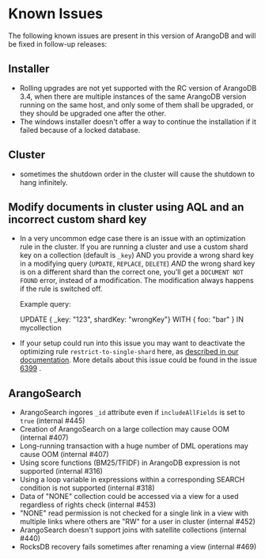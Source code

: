 Known Issues
============

The following known issues are present in this version of ArangoDB and will be fixed
in follow-up releases:

Installer
---------

* Rolling upgrades are not yet supported with the RC version of ArangoDB 3.4, when
  there are multiple instances of the same ArangoDB version running on the same host,
  and only some of them shall be upgraded, or they should be upgraded one after the
  other.
* The windows installer doesn't offer a way to continue the installation if it failed
  because of a locked database.

Cluster
-------

* sometimes the shutdown order in the cluster will cause the shutdown to hang infinitely.

Modify documents in cluster using AQL and an incorrect custom shard key
-----------------------------------------------------------------------

* In a very uncommon edge case there is an issue with an optimization rule in the cluster.
  If you are running a cluster and use a custom shard key on a collection (default is `_key`) AND you provide a wrong shard key in a modifying query (`UPDATE`, `REPLACE`, `DELETE`) *AND* the wrong shard key is on a different shard than the correct one, you’ll get a `DOCUMENT NOT FOUND` error, instead of a modification.
  The modification always happens if the rule is switched off.

  Example query:

    UPDATE { _key: "123", shardKey: "wrongKey"} WITH { foo: "bar" } IN mycollection

* If your setup could run into this issue you may want to deactivate the optimizing rule `restrict-to-single-shard` here, as [described in our documentation](../../AQL/ExecutionAndPerformance/Optimizer.html#turning-specific-optimizer-rules-off). More details about this issue could be found in the issue [6399](https://github.com/arangodb/arangodb/issues/6399) .

ArangoSearch
------------

* ArangoSearch ingores `_id` attribute even if `includeAllFields` is set to `true` (internal #445)
* Creation of ArangoSearch on a large collection may cause OOM (internal #407)
* Long-running transaction with a huge number of DML operations may cause OOM (internal #407)
* Using score functions (BM25/TFIDF) in ArangoDB expression is not supported (internal #316)
* Using a loop variable in expressions within a corresponding SEARCH condition is not supported (internal #318)
* Data of "NONE" collection could be accessed via a view for a used regardless of rights check (internal #453)
* "NONE" read permission is not checked for a single link in a view with multiple links where others are "RW" for a user in cluster (internal #452)
* ArangoSearch doesn't support joins with satellite collections (internal #440)
* RocksDB recovery fails sometimes after renaming a view (internal #469)


